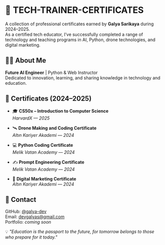 # 📂 TECH-TRAINER-CERTIFICATES

A collection of professional certificates earned by **Galya Sarikaya** during 2024–2025.  
As a certified tech educator, I’ve successfully completed a range of technology and teaching programs in AI, Python, drone technologies, and digital marketing.

## 👩‍🏫 About Me

**Future AI Engineer** | Python & Web Instructor  
Dedicated to innovation, learning, and sharing knowledge in technology and education.

## 📜 Certificates (2024–2025)

- 🎓 **CS50x – Introduction to Computer Science**  
  *HarvardX — 2025*

- 🛰️ **Drone Making and Coding Certificate**  
  *Altın Kariyer Akademi — 2024*

- 💻 **Python Coding Certificate**  
  *Melik Vatan Academy — 2024*

- ✍️ **Prompt Engineering Certificate**  
  *Melik Vatan Academy — 2024*

- 📱 **Digital Marketing Certificate**  
  *Altın Kariyer Akademi — 2024*

## 📩 Contact

GitHub: [@galya-dev](https://github.com/galya-dev)  
Email: devgalyas@gmail.com  
Portfolio: *coming soon*

💡 *"Education is the passport to the future, for tomorrow belongs to those who prepare for it today."*
